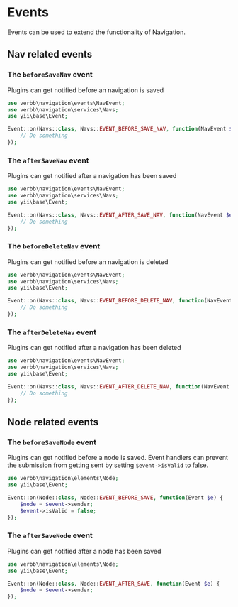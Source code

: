 # Events

Events can be used to extend the functionality of Navigation.

## Nav related events

### The `beforeSaveNav` event

Plugins can get notified before an navigation is saved

```php
use verbb\navigation\events\NavEvent;
use verbb\navigation\services\Navs;
use yii\base\Event;

Event::on(Navs::class, Navs::EVENT_BEFORE_SAVE_NAV, function(NavEvent $e) {
    // Do something
});
```

### The `afterSaveNav` event

Plugins can get notified after a navigation has been saved

```php
use verbb\navigation\events\NavEvent;
use verbb\navigation\services\Navs;
use yii\base\Event;

Event::on(Navs::class, Navs::EVENT_AFTER_SAVE_NAV, function(NavEvent $e) {
    // Do something
});
```

### The `beforeDeleteNav` event

Plugins can get notified before an navigation is deleted

```php
use verbb\navigation\events\NavEvent;
use verbb\navigation\services\Navs;
use yii\base\Event;

Event::on(Navs::class, Navs::EVENT_BEFORE_DELETE_NAV, function(NavEvent $e) {
    // Do something
});
```

### The `afterDeleteNav` event

Plugins can get notified after a navigation has been deleted

```php
use verbb\navigation\events\NavEvent;
use verbb\navigation\services\Navs;
use yii\base\Event;

Event::on(Navs::class, Navs::EVENT_AFTER_DELETE_NAV, function(NavEvent $e) {
    // Do something
});
```


## Node related events

### The `beforeSaveNode` event

Plugins can get notified before a node is saved. Event handlers can prevent the submission from getting sent by setting `$event->isValid` to false.

```php
use verbb\navigation\elements\Node;
use yii\base\Event;

Event::on(Node::class, Node::EVENT_BEFORE_SAVE, function(Event $e) {
    $node = $event->sender;
    $event->isValid = false;
});
```

### The `afterSaveNode` event

Plugins can get notified after a node has been saved

```php
use verbb\navigation\elements\Node;
use yii\base\Event;

Event::on(Node::class, Node::EVENT_AFTER_SAVE, function(Event $e) {
    $node = $event->sender;
});
```
